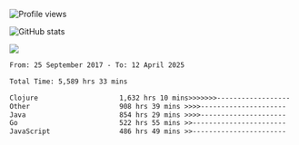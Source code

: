 ![Profile views](https://komarev.com/ghpvc/?username=liuchong)

![GitHub stats](https://github-readme-stats.vercel.app/api?username=liuchong&show_icons=true)

<img src="https://cr-skills-chart-widget.azurewebsites.net/api/api?username=liuchong&skills=Java,JavaScript,Python,Go,Rust,Zig&show-other-skills=true"/>

<!--START_SECTION:waka-->

```txt
From: 25 September 2017 - To: 12 April 2025

Total Time: 5,589 hrs 33 mins

Clojure                    1,632 hrs 10 mins>>>>>>>------------------   29.20 %
Other                      908 hrs 39 mins >>>>---------------------   16.26 %
Java                       854 hrs 29 mins >>>>---------------------   15.29 %
Go                         522 hrs 55 mins >>-----------------------   09.36 %
JavaScript                 486 hrs 49 mins >>-----------------------   08.71 %
```

<!--END_SECTION:waka-->
